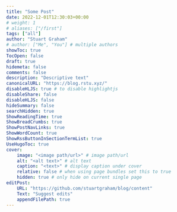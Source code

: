 ```yaml
---
title: "Some Post"
date: 2022-12-01T12:30:03+00:00
# weight: 1
# aliases: ["/first"]
tags: ["all"]
author: "Stuart Graham"
# author: ["Me", "You"] # multiple authors
showToc: true
TocOpen: false
draft: true
hidemeta: false
comments: false
description: "Descriptive text"
canonicalURL: "https://blog.rstu.xyz/"
disableHLJS: true # to disable highlightjs
disableShare: false
disableHLJS: false
hideSummary: false
searchHidden: true
ShowReadingTime: true
ShowBreadCrumbs: true
ShowPostNavLinks: true
ShowWordCount: true
ShowRssButtonInSectionTermList: true
UseHugoToc: true
cover:
    image: "<image path/url>" # image path/url
    alt: "<alt text>" # alt text
    caption: "<text>" # display caption under cover
    relative: false # when using page bundles set this to true
    hidden: true # only hide on current single page
editPost:
    URL: "https://github.com/stuartgraham/blog/content"
    Text: "Suggest edits"
    appendFilePath: true 
---
```

